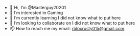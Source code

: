- 👋 Hi, I’m @Masterguy20201
- 👀 I’m interested in Gaming
- 🌱 I’m currently learning I did not know what to put here
- 💞️ I’m looking to collaborate on I did not know what to put here
- 📫 How to reach me my email: rbloxrusty015@gmail.com

<!---
Masterguy20201/Masterguy20201 is a ✨ special ✨ repository because its `README.md` (this file) appears on your GitHub profile.
You can click the Preview link to take a look at your changes.
--->

